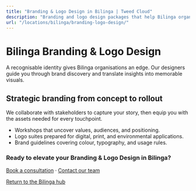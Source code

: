 ```yaml
---
title: "Branding & Logo Design in Bilinga | Tweed Cloud"
description: "Branding and logo design packages that help Bilinga organisations stand out."
url: "/locations/bilinga/branding-logo-design/"
---
```


# Bilinga Branding & Logo Design

A recognisable identity gives Bilinga organisations an edge. Our designers guide you through brand discovery and translate insights into memorable visuals.

## Strategic branding from concept to rollout

We collaborate with stakeholders to capture your story, then equip you with the assets needed for every touchpoint.

- Workshops that uncover values, audiences, and positioning.
- Logo suites prepared for digital, print, and environmental applications.
- Brand guidelines covering colour, typography, and usage rules.

### Ready to elevate your Branding & Logo Design in Bilinga?

[Book a consultation](/consultation/) · [Contact our team](/contact/)

[Return to the Bilinga hub](/locations/bilinga/)
